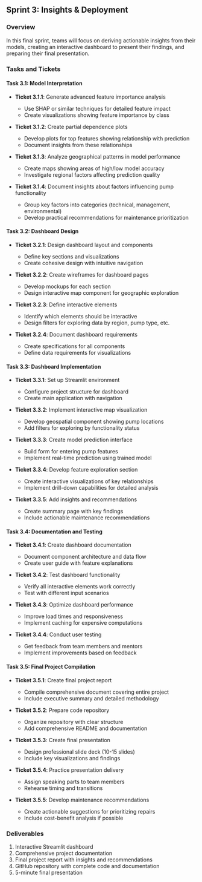
## Sprint 3: Insights & Deployment

### Overview
In this final sprint, teams will focus on deriving actionable insights from their models, creating an interactive dashboard to present their findings, and preparing their final presentation.

### Tasks and Tickets

#### Task 3.1: Model Interpretation
- **Ticket 3.1.1**: Generate advanced feature importance analysis
  - Use SHAP or similar techniques for detailed feature impact
  - Create visualizations showing feature importance by class
  
- **Ticket 3.1.2**: Create partial dependence plots
  - Develop plots for top features showing relationship with prediction
  - Document insights from these relationships
  
- **Ticket 3.1.3**: Analyze geographical patterns in model performance
  - Create maps showing areas of high/low model accuracy
  - Investigate regional factors affecting prediction quality
  
- **Ticket 3.1.4**: Document insights about factors influencing pump functionality
  - Group key factors into categories (technical, management, environmental)
  - Develop practical recommendations for maintenance prioritization

#### Task 3.2: Dashboard Design
- **Ticket 3.2.1**: Design dashboard layout and components
  - Define key sections and visualizations
  - Create cohesive design with intuitive navigation
  
- **Ticket 3.2.2**: Create wireframes for dashboard pages
  - Develop mockups for each section
  - Design interactive map component for geographic exploration
  
- **Ticket 3.2.3**: Define interactive elements
  - Identify which elements should be interactive
  - Design filters for exploring data by region, pump type, etc.
  
- **Ticket 3.2.4**: Document dashboard requirements
  - Create specifications for all components
  - Define data requirements for visualizations

#### Task 3.3: Dashboard Implementation
- **Ticket 3.3.1**: Set up Streamlit environment
  - Configure project structure for dashboard
  - Create main application with navigation
  
- **Ticket 3.3.2**: Implement interactive map visualization
  - Develop geospatial component showing pump locations
  - Add filters for exploring by functionality status
  
- **Ticket 3.3.3**: Create model prediction interface
  - Build form for entering pump features
  - Implement real-time prediction using trained model
  
- **Ticket 3.3.4**: Develop feature exploration section
  - Create interactive visualizations of key relationships
  - Implement drill-down capabilities for detailed analysis
  
- **Ticket 3.3.5**: Add insights and recommendations
  - Create summary page with key findings
  - Include actionable maintenance recommendations

#### Task 3.4: Documentation and Testing
- **Ticket 3.4.1**: Create dashboard documentation
  - Document component architecture and data flow
  - Create user guide with feature explanations
  
- **Ticket 3.4.2**: Test dashboard functionality
  - Verify all interactive elements work correctly
  - Test with different input scenarios
  
- **Ticket 3.4.3**: Optimize dashboard performance
  - Improve load times and responsiveness
  - Implement caching for expensive computations
  
- **Ticket 3.4.4**: Conduct user testing
  - Get feedback from team members and mentors
  - Implement improvements based on feedback

#### Task 3.5: Final Project Compilation
- **Ticket 3.5.1**: Create final project report
  - Compile comprehensive document covering entire project
  - Include executive summary and detailed methodology
  
- **Ticket 3.5.2**: Prepare code repository
  - Organize repository with clear structure
  - Add comprehensive README and documentation
  
- **Ticket 3.5.3**: Create final presentation
  - Design professional slide deck (10-15 slides)
  - Include key visualizations and findings
  
- **Ticket 3.5.4**: Practice presentation delivery
  - Assign speaking parts to team members
  - Rehearse timing and transitions
  
- **Ticket 3.5.5**: Develop maintenance recommendations
  - Create actionable suggestions for prioritizing repairs
  - Include cost-benefit analysis if possible

### Deliverables
1. Interactive Streamlit dashboard
2. Comprehensive project documentation
3. Final project report with insights and recommendations
4. GitHub repository with complete code and documentation
5. 5-minute final presentation
